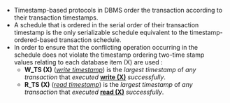 - Timestamp-based protocols in DBMS order the transaction according to their transaction timestamps.
- A schedule that is ordered in the serial order of their transaction timestamp is the only serializable schedule equivalent to the timestamp-ordered-based transaction schedule.
- In order to ensure that the conflicting operation occurring in the schedule does not violate the timestamp ordering two-time stamp values relating to each database item (X) are used :
	- **W_TS (X)** (*<u>write timestamp</u>*) is the *largest timestamp* of *any transaction* that *executed* **<u>write (X)</u>** *successfully*.
	- **R_TS (X)** (*<u>read timestamp</u>*) is the *largest timestamp* of *any transaction* that *executed* **<u>read (X)</u>** *successfully*.
